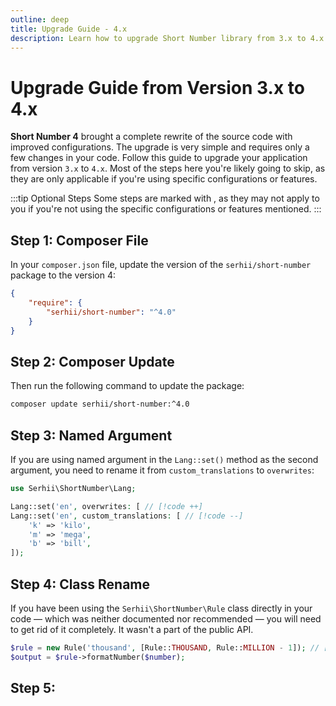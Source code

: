 ```yaml
---
outline: deep
title: Upgrade Guide - 4.x
description: Learn how to upgrade Short Number library from 3.x to 4.x
---
```


# Upgrade Guide from Version 3.x to 4.x

**Short Number 4** brought a complete rewrite of the source code with improved configurations. The upgrade is very simple and requires only a few changes in your code. Follow this guide to upgrade your application from version `3.x` to `4.x`. Most of the steps here you're likely going to skip, as they are only applicable if you're using specific configurations or features.

:::tip Optional Steps
Some steps are marked with <Badge type="warning" text="optional" />, as they may not apply to you if you're not using the specific configurations or features mentioned.
:::

## Step 1: Composer File
In your `composer.json` file, update the version of the `serhii/short-number` package to the version 4:

```json
{
    "require": {
        "serhii/short-number": "^4.0"
    }
}
```

## Step 2: Composer Update
Then run the following command to update the package:

```bash
composer update serhii/short-number:^4.0
```

## Step 3: Named Argument <Badge type="warning" text="optional" />
If you are using named argument in the `Lang::set()` method as the second argument, you need to rename it from `custom_translations` to `overwrites`:

```php
use Serhii\ShortNumber\Lang;

Lang::set('en', overwrites: [ // [!code ++]
Lang::set('en', custom_translations: [ // [!code --]
    'k' => 'kilo',
    'm' => 'mega',
    'b' => 'bill',
]);
```

## Step 4: Class Rename <Badge type="warning" text="optional" />
If you have been using the `Serhii\ShortNumber\Rule` class directly in your code — which was neither documented nor recommended — you will need to get rid of it completely. It wasn't a part of the public API.

```php
$rule = new Rule('thousand', [Rule::THOUSAND, Rule::MILLION - 1]); // [!code --:2]
$output = $rule->formatNumber($number);
```

## Step 5: